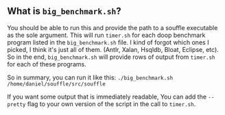 ## What is `big_benchmark.sh`?
You should be able to run this and provide the path to a souffle executable as the sole argument. This will run `timer.sh` for each doop benchmark program listed in the `big_benchmark.sh` file. I kind of forgot which ones I picked, I think it's just all of them. (Antlr, Xalan, Hsqldb, Bloat, Eclipse, etc). So in the end, `big_benchmark.sh` will provide rows of output from `timer.sh` for each of these programs.

So in summary, you can run it like this:
  `./big_benchmark.sh /home/daniel/souffle/src/souffle`

If you want some output that is immediately readable, You can add the `--pretty` flag to your own version of the script in the call to `timer.sh`.
